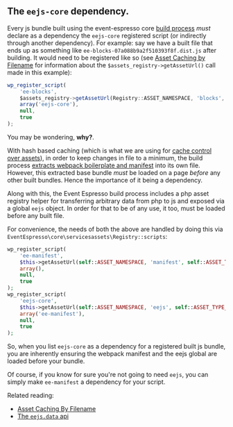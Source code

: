 ## The `eejs-core` dependency.

Every js bundle built using the event-espresso core [build process](build-process.md) _must_ declare as a dependency the `eejs-core` registered script (or indirectly through another dependency).  For example: say we have a built file that ends up as something like `ee-blocks-07a088b9a2f510393f8f.dist.js` after building.  It would need to be registered like so (see [Asset Caching by Filename](asset-caching-by-filename.md) for information about the `$assets_registry->getAssetUrl()` call made in this example):

```js
wp_register_script(
    'ee-blocks',
    $assets_registry->getAssetUrl(Registry::ASSET_NAMESPACE, 'blocks', Registry::ASSET_TYPE_JS),
    array('eejs-core'),
    null,
    true
);
```

You may be wondering, **why?**.  

With hash based caching (which is what we are using for [cache control over assets](asset-caching-by-filename.md)), in order to keep changes in file to a minimum, the build process [extracts webpack boilerplate and manifest](https://webpack.js.org/guides/caching/#extracting-boilerplate) into its own file.  However, this extracted base bundle _must_ be loaded on a page _before_ any other built bundles.  Hence the importance of it being a dependency.

Along with this, the Event Espresso build process includes a php asset registry helper for transferring arbitrary data from php to js and exposed via a global `eejs` object.  In order for that to be of any use, it too, must be loaded before any built file.

For convenience, the needs of both the above are handled by doing this via `EventEspresso\core\servicesassets\Registry::scripts`:

```php
wp_register_script(
    'ee-manifest',
    $this->getAssetUrl(self::ASSET_NAMESPACE, 'manifest', self::ASSET_TYPE_JS),
    array(),
    null,
    true
);
wp_register_script(
    'eejs-core',
    $this->getAssetUrl(self::ASSET_NAMESPACE, 'eejs', self::ASSET_TYPE_JS),
    array('ee-manifest'),
    null,
    true
); 
```

So, when you list `eejs-core` as a dependency for a registered built js bundle, you are inherently ensuring the webpack manifest and the eejs global are loaded before your bundle.

Of course, if you know for sure you're not going to need `eejs`, you can simply make `ee-manifest` a dependency for your script.

Related reading:

- [Asset Caching By Filename](asset-caching-by-filename.md)
- [The `eejs.data` api](eejs-data-api.md)
